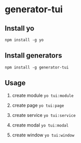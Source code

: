 # generator-tui

## Install yo
`npm install -g yo`

## Install generators
`npm install -g generator-tui`

## Usage

1. create module
`yo tui:module`


2. create page
`yo tui:page`


3. create service
`yo tui:service`


4. create modal
`yo tui:modal`


5. create window
`yo tui:window`